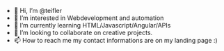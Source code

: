 - 👋 Hi, I’m @teifler
- 👀 I’m interested in Webdevelopment and automation
- 🌱 I’m currently learning HTML/Javascript/Angular/APIs
- 💞️ I’m looking to collaborate on creative projects.
- 📫 How to reach me my contact informations are on my landing page :)

<!---
teifler/teifler is a ✨ special ✨ repository because its `README.md` (this file) appears on your GitHub profile.
You can click the Preview link to take a look at your changes.
--->
